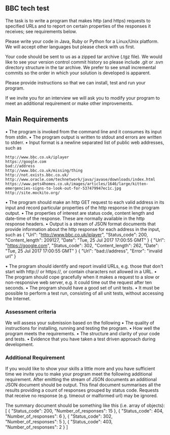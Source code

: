 ## BBC tech test
The task is to write a program that makes http (and https) requests to specified URLs and to report on certain properties of the responses it receives; see requirements below.

Please write your code in Java, Ruby or Python for a Linux/Unix platform. We will accept other languages but please check with us first.

Your code should be sent to us as a zipped tar archive (.tgz file). We would like to see your version control commit history so please include .git or .svn directory structure in the tar archive. We prefer to see small incremental commits so the order in which your solution is developed is apparent.

Please provide instructions so that we can install, test and run your program.

If we invite you for an interview we will ask you to modify your program to meet an additional requirement or make other improvements.

## Main Requirements
• The program is invoked from the command line and it consumes its input from stdin.
• The program output is written to stdout and errors are written to stderr.
• Input format is a newline separated list of public web addresses, such as
```
http://www.bbc.co.uk/iplayer
https://google.com
bad://address
http://www.bbc.co.uk/missing/thing
http://not.exists.bbc.co.uk/
http://www.oracle.com/technetwork/java/javase/downloads/index.html
https://www.pets4homes.co.uk/images/articles/1646/large/kitten-emergencies-signs-to-look-out-for-537479947ec1c.jpg
http://site.mockito.org/
```

• The program should make an http GET request to each valid address in its input and record particular properties of the http response in the program output.
• The properties of interest are status code, content length and date-time of the response. These are normally available in the http response headers.
• Output is a stream of JSON format documents that provide information about the http response for each address in the input, such as
{
  "Url": "http://www.bbc.co.uk/iplayer",
  "Status_code": 200,
  "Content_length": 209127,
  "Date": "Tue, 25 Jul 2017 17:00:55 GMT"
}
{
  "Url": "https://google.com",
  "Status_code": 302,
  "Content_length": 262,
  "Date": "Tue, 25 Jul 2017 17:00:55 GMT"
}
{
  "Url": "bad://address",
  "Error": "invalid url"
}

• The program should identify and report invalid URLs, e.g. those that don't start with http:// or https://, or contain characters not allowed in a URL.
• The program should cope gracefully when it makes a request to a slow or non-responsive web server, e.g. it could time out the request after ten seconds.
• The program should have a good set of unit tests.
• It must be possible to perform a test run, consisting of all unit tests, without accessing the Internet.

### Assessment criteria
We will assess your submission based on the following
• The quality of instructions for installing, running and testing the program.
• How well the program meets the requirements.
• The structure and clarity of your code and tests.
• Evidence that you have taken a test driven approach during development.

### Additional Requirement
If you would like to show your skills a little more and you have sufficient time we invite you to make your program meet the following additional requirement.
After emitting the stream of JSON documents an additional JSON document should be output. This final document summarises all the results providing a count of responses grouped by status code. Requests that receive no response (e.g. timeout or malformed url) may be ignored.

The summary document should be something like this (i.e. array of objects):
[
{
"Status_code": 200,
"Number_of_responses": 15
},
{
"Status_code": 404,
"Number_of_responses": 6
},
{
"Status_code": 302,
"Number_of_responses": 5
},
{
"Status_code": 403,
"Number_of_responses": 2
}
]
